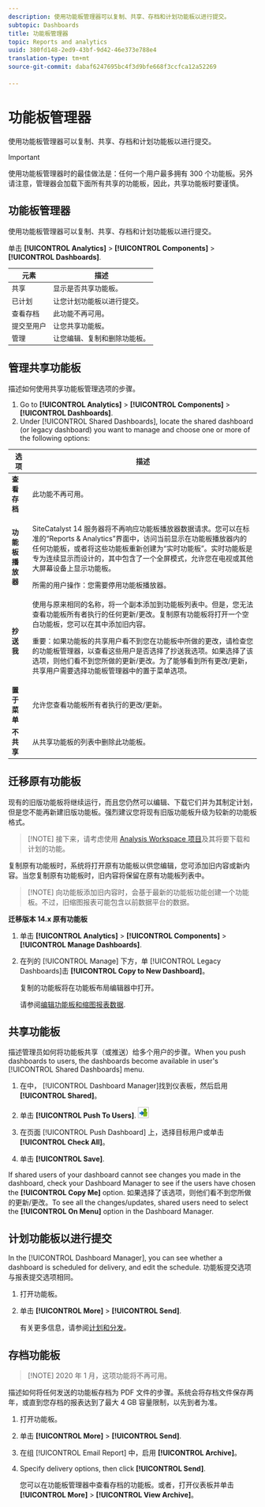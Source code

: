 ```yaml
---
description: 使用功能板管理器可以复制、共享、存档和计划功能板以进行提交。
subtopic: Dashboards
title: 功能板管理器
topic: Reports and analytics
uuid: 380fd148-2ed9-43bf-9d42-46e373e788e4
translation-type: tm+mt
source-git-commit: dabaf6247695bc4f3d9bfe668f3ccfca12a52269

---
```



# 功能板管理器

使用功能板管理器可以复制、共享、存档和计划功能板以进行提交。

>[!IMPORTANT]
>
>使用功能板管理器时的最佳做法是：任何一个用户最多拥有 300 个功能板。另外请注意，管理器会加载下面所有共享的功能板，因此，共享功能板时要谨慎。

## 功能板管理器

使用功能板管理器可以复制、共享、存档和计划功能板以进行提交。

单击 **[!UICONTROL Analytics]** > **[!UICONTROL Components]** > **[!UICONTROL Dashboards]**.

| 元素 | 描述 |
|--- |--- |
| 共享 | 显示是否共享功能板。 |
| 已计划 | 让您计划功能板以进行提交。 |
| 查看存档 | 此功能不再可用。 |
| 提交至用户 | 让您共享功能板。 |
| 管理 | 让您编辑、复制和删除功能板。 |

## 管理共享功能板

描述如何使用共享功能板管理选项的步骤。

1. Go to **[!UICONTROL Analytics]** > **[!UICONTROL Components]** > **[!UICONTROL Dashboards]**.
1. Under [!UICONTROL Shared Dashboards], locate the shared dashboard (or legacy dashboard) you want to manage and choose one or more of the following options:

<table id="choicetable_857E0E816D63404683D4E24DC8D7FC69"> 
 <thead class="chhead sthead"> 
  <th class="choptionhd"> 选项 </th> 
  <th class="chdeschd"> 描述 </th> 
 </thead> 
 <tr class="chrow strow"> 
  <td class="choption"><strong>查看存档</strong></td> 
  <td class="chdesc stentry"> 此功能不再可用。 </td> 
 </tr> 
 <tr class="chrow strow"> 
  <td class="choption"><strong>功能板播放器</strong></td> 
  <td class="chdesc stentry"> <p>SiteCatalyst 14 服务器将不再响应功能板播放器数据请求。您可以在标准的“Reports &amp; Analytics”界面中，访问当前显示在功能板播放器内的任何功能板，或者将这些功能板重新创建为“实时功能板”。实时功能板是专为连续显示而设计的，其中包含了一个全屏模式，允许您在电视或其他大屏幕设备上显示功能板。 </p> <p>所需的用户操作：您需要停用功能板播放器。 </p> </td> 
 </tr> 
 <tr class="chrow strow"> 
  <td class="choption"><strong>抄送我</strong></td> 
  <td class="chdesc stentry"> 使用与原来相同的名称，将一个副本添加到功能板列表中。但是，您无法查看功能板所有者执行的任何更新/更改。复制原有功能板将打开一个空白功能板，您可以在其中添加旧内容。 <p>重要：如果功能板的共享用户看不到您在功能板中所做的更改，请检查您的功能板管理器，以查看这些用户是否选择了<span class="uicontrol">抄送我</span>选项。如果选择了该选项，则他们看不到您所做的更新/更改。为了能够看到所有更改/更新，共享用户需要选择功能板管理器中的<span class="uicontrol">置于菜单</span>选项。 </p> </td> 
 </tr> 
 <tr class="chrow strow"> 
  <td class="choption"><strong>置于菜单</strong></td> 
  <td class="chdesc stentry"> 允许您查看功能板所有者执行的更改/更新。 </td> 
 </tr> 
 <tr class="chrow strow"> 
  <td class="choption"><strong>不共享</strong></td> 
  <td class="chdesc stentry"> 从共享功能板的列表中删除此功能板。 </td> 
 </tr> 
</table>

## 迁移原有功能板

现有的旧版功能板将继续运行，而且您仍然可以编辑、下载它们并为其制定计划，但是您不能再新建旧版功能板。强烈建议您将现有旧版功能板升级为较新的功能板格式。

>[!NOTE] 接下来，请考虑使用 [Analysis Workspace 项目](https://marketing.adobe.com/resources/help/zh_CN/analytics/analysis-workspace/)及其将要下载和计划的功能。

复制原有功能板时，系统将打开原有功能板以供您编辑，您可添加旧内容或新内容。当您复制原有功能板时，旧内容将保留在原有功能板列表中。

>[!NOTE] 向功能板添加旧内容时，会基于最新的功能板功能创建一个功能板。不过，旧缩图报表可能包含以前数据平台的数据。

**迁移版本 14.x 原有功能板**

1. 单击 **[!UICONTROL Analytics]** > **[!UICONTROL Components]** > **[!UICONTROL Manage Dashboards]**.
1. 在列的 [!UICONTROL Manage] 下方，单 [!UICONTROL Legacy Dashboards]击 **[!UICONTROL Copy to New Dashboard]**。

   复制的功能板将在功能板布局编辑器中打开。

   请参阅[编辑功能板和缩图报表数据](/help/analyze/reports-analytics/dashboard.md).

## 共享功能板

描述管理员如何将功能板共享（或推送）给多个用户的步骤。When you push dashboards to users, the dashboards become available in user&#39;s [!UICONTROL Shared Dashboards] menu.

1. 在中， [!UICONTROL Dashboard Manager]找到仪表板，然后启用 **[!UICONTROL Shared]**。
1. 单击 **[!UICONTROL Push To Users]**.  ![](assets/push.png)

1. 在页面 [!UICONTROL Push Dashboard] 上，选择目标用户或单击 **[!UICONTROL Check All]**。
1. 单击 **[!UICONTROL Save]**.

If shared users of your dashboard cannot see changes you made in the dashboard, check your Dashboard Manager to see if the users have chosen the **[!UICONTROL Copy Me]** option. 如果选择了该选项，则他们看不到您所做的更新/更改。To see all the changes/updates, shared users need to select the **[!UICONTROL On Menu]** option in the Dashboard Manager.

## 计划功能板以进行提交

In the [!UICONTROL Dashboard Manager], you can see whether a dashboard is scheduled for delivery, and edit the schedule. 功能板提交选项与报表提交选项相同。

1. 打开功能板。
1. 单击 **[!UICONTROL More]** > **[!UICONTROL Send]**.

   有关更多信息，请参阅[计划和分发](/help/analyze/reports-analytics/scheduling.md)。

## 存档功能板

>[!NOTE] 2020 年 1 月，这项功能将不再可用。

描述如何将任何发送的功能板存档为 PDF 文件的步骤。系统会将存档文件保存两年，或直到您存档的报表达到了最大 4 GB 容量限制，以先到者为准。

1. 打开功能板。
1. 单击 **[!UICONTROL More]** > **[!UICONTROL Send]**.
1. 在组 [!UICONTROL Email Report] 中，启用 **[!UICONTROL Archive]**。
1. Specify delivery options, then click **[!UICONTROL Send]**.

   您可以在功能板管理器中查看存档的功能板。或者，打开仪表板并单击 **[!UICONTROL More]** > **[!UICONTROL View Archive]**。
